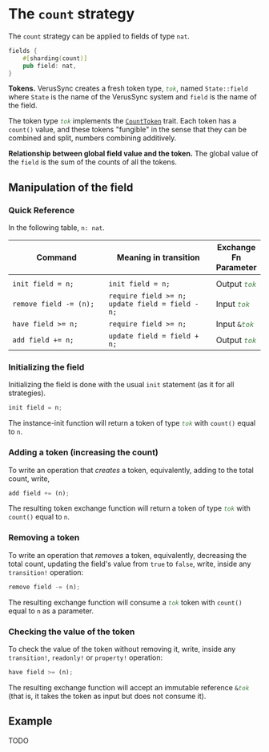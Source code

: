 # The `count` strategy

The `count` strategy can be applied to fields of type `nat`.

```rust
fields {
    #[sharding(count)]
    pub field: nat,
}
```

**Tokens.**
VerusSync creates a fresh token type, <code style="font-style: italic; color: #408040">tok</code>,
named `State::field` where `State` is the name of the VerusSync system and `field` is the name of the field.

The token type <code style="font-style: italic; color: #408040">tok</code> implements the
[`CountToken`](https://verus-lang.github.io/verus/verusdoc/vstd/tokens/trait.CountToken.html) trait.
Each token has a `count()` value, and these tokens
"fungible" in the sense that they can be combined and split, numbers
combining additively.

**Relationship between global field value and the token.**
The global value of the `field` is the sum of the counts of all the tokens.

## Manipulation of the field

### Quick Reference

In the following table, `n: nat`.

<div class="table-wrapper" style="font-size: 13px"><table>
  <colgroup>
     <col span="1" style="width: 40%;">
     <col span="1" style="width: 45%;">
     <col span="1" style="width: 15%;">
  </colgroup>
  <thead>
    <tr>
      <th>Command</th>
      <th>Meaning in transition</th>
      <th>Exchange Fn Parameter</th>
    </tr>
  </thead>
  <tbody>
    <tr><td></td><td></td><td></td></tr>
    <tr>
      <td><code>init field = n;</code></td>
      <td><code>init field = n;</code></td>
      <td>Output <code><span style="font-style: italic; color: #408040">tok</span></code></td>
    </tr> <tr>
      <td><code>remove field -= (n);</code></td>
      <td><code>require field >= n;</code><br><code>update field = field - n;</code></td>
      <td>Input <code><span style="font-style: italic; color: #408040">tok</span></code></td>
    </tr> <tr>
      <td><code>have field &gt;= n;</code></td>
      <td><code>require field >= n;</code></td>
      <td>Input <code>&amp;<span style="font-style: italic; color: #408040">tok</span></code></td>
    </tr> <tr>
      <td><code>add field += n;</code></td>
      <td><code>update field = field + n;</code></td>
      <td>Output <code><span style="font-style: italic; color: #408040">tok</span></code></td>
    </tr>
  </tbody>
</table></div>

### Initializing the field

Initializing the field is done with the usual `init` statement (as it for all strategies).

```rust
init field = n;
```

The instance-init function will return a token of type <code><span style="font-style: italic; color: #408040">tok</span></code>
with `count()` equal to `n`.

### Adding a token (increasing the count)

To write an operation that _creates_ a token,
equivalently, adding to the total count, write,

```rust
add field += (n);
```

The resulting token exchange function will return a token of type <code><span style="font-style: italic; color: #408040">tok</span></code>
with `count()` equal to `n`.

### Removing a token

To write an operation that _removes_ a token,
equivalently, decreasing the total count,
updating the field's value from `true` to `false`, write, inside any `transition!`
operation:

```rust
remove field -= (n);
```

The resulting exchange function will consume a <code><span style="font-style: italic; color: #408040">tok</span></code> token
with `count()` equal to `n`
as a parameter.

### Checking the value of the token

To check the value of the token without removing it,
write, inside any `transition!`, `readonly!` or `property!` operation:

```rust
have field >= (n);
```

The resulting exchange function will accept an immutable reference
<code>&amp;<span style="font-style: italic; color: #408040">tok</span></code> (that is, it takes the token as input but does not consume it).

## Example

TODO
